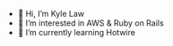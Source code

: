 - 👋 Hi, I’m Kyle Law
- 👀 I’m interested in AWS & Ruby on Rails
- 🌱 I’m currently learning Hotwire
<!---

- 💞️ I’m looking to collaborate on ...
- 📫 How to reach me ...

EY-KyleL/EY-KyleL is a ✨ special ✨ repository because its `README.md` (this file) appears on your GitHub profile.
You can click the Preview link to take a look at your changes.
--->
